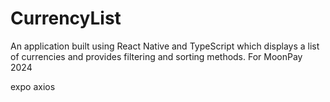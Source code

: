 # CurrencyList
An application built using React Native and TypeScript which displays a list of currencies and provides filtering and sorting methods. For MoonPay 2024


expo
axios